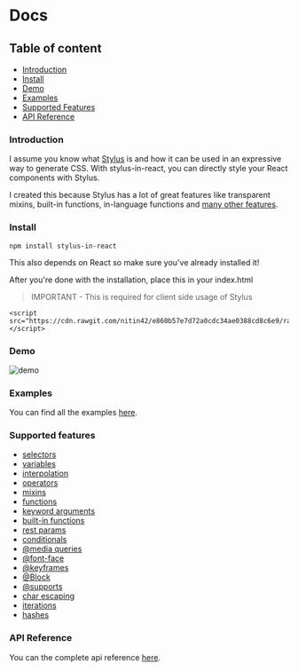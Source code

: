 # Docs

## Table of content

* [Introduction](#introduction)
* [Install](#install)
* [Demo](#demo)
* [Examples](#examples)
* [Supported Features](#supported-features)
* [API Reference](./api.md)

### Introduction

I assume you know what [Stylus]() is and how it can be used in an expressive way to generate CSS. With stylus-in-react, you can directly style your React components with Stylus.

I created this because Stylus has a lot of great features like transparent mixins, built-in functions, in-language functions and [many other features](http://stylus-lang.com/#features).

### Install

```
npm install stylus-in-react
```

This also depends on React so make sure you've already installed it!

After you're done with the installation, place this in your index.html

> IMPORTANT - This is required for client side usage of Stylus

```
<script src="https://cdn.rawgit.com/nitin42/e860b57e7d72a0cdc34ae0388cd8c6e9/raw/dae9a1a254b26ea951903cbb2d918e13f63db5e0/stylus.min.js"></script>
```

### Demo

![demo](http://g.recordit.co/H0PWjG7kMT.gif)

### Examples

You can find all the examples [here](../examples).

### Supported features

* [selectors](http://stylus-lang.com/docs/selectors.html)
* [variables](http://stylus-lang.com/docs/variables.html)
* [interpolation](http://stylus-lang.com/docs/interpolations.html)
* [operators](http://stylus-lang.com/docs/operators.html)
* [mixins](http://stylus-lang.com/docs/mixins.html)
* [functions](http://stylus-lang.com/docs/functions.html)
* [keyword arguments](http://stylus-lang.com/docs/kwargs.html)
* [built-in functions](http://stylus-lang.com/docs/bifs.html)
* [rest params](http://stylus-lang.com/docs/vargs.html)
* [conditionals](http://stylus-lang.com/docs/conditionals.html)
* [@media queries](http://stylus-lang.com/docs/media.html)
* [@font-face](http://stylus-lang.com/docs/font-face.html)
* [@keyframes](http://stylus-lang.com/docs/keyframes.html)
* [@Block](http://stylus-lang.com/docs/block.html)
* [@supports](http://stylus-lang.com/docs/supports.html)
* [char escaping](http://stylus-lang.com/docs/escape.html)
* [iterations](http://stylus-lang.com/docs/iterations.html)
* [hashes](http://stylus-lang.com/docs/hashes.html)

### API Reference

You can the complete api reference [here](./api.md).

